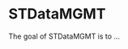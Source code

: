 
<!-- README.md is generated from README.Rmd. Please edit that file -->

# STDataMGMT

<!-- badges: start -->
<!-- badges: end -->

The goal of STDataMGMT is to …
